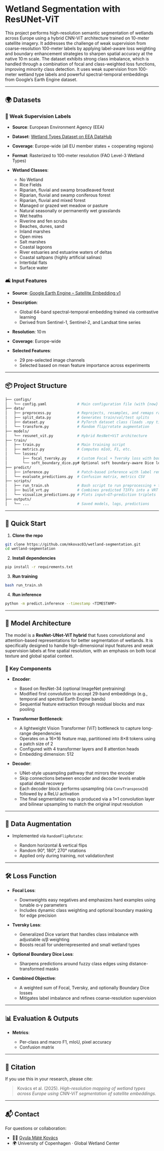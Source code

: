 # Wetland Segmentation with ResUNet-ViT

This project performs high-resolution semantic segmentation of wetlands across Europe using a hybrid CNN-ViT architecture trained on 10-meter satellite imagery. It addresses the challenge of weak supervision from coarse-resolution 100-meter labels by applying label-aware loss weighting and boundary enhancement strategies to sharpen spatial accuracy at the native 10 m scale. The dataset exhibits strong class imbalance, which is handled through a combination of focal and class-weighted loss functions, improving minority class detection. It uses weak supervision from 100-meter wetland type labels and powerful spectral-temporal embeddings from Google’s Earth Engine dataset.

---

## 🌍 Datasets

### 🏣 Weak Supervision Labels

* **Source**: European Environment Agency (EEA)
* **Dataset**: [Wetland Types Dataset on EEA DataHub](https://www.eea.europa.eu/en/datahub/datahubitem-view/b9399908-557a-47a8-954a-958dabeaf1b6)
* **Coverage**: Europe-wide (all EU member states + cooperating regions)
* **Format**: Rasterized to 100-meter resolution (FAO Level-3 Wetland Types)
* **Wetland Classes**:

  * No Wetland
  * Rice Fields
  * Riparian, fluvial and swamp broadleaved forest
  * Riparian, fluvial and swamp coniferous forest
  * Riparian, fluvial and mixed forest
  * Managed or grazed wet meadow or pasture
  * Natural seasonally or permanently wet grasslands
  * Wet heaths
  * Riverine and fen scrubs
  * Beaches, dunes, sand
  * Inland marshes
  * Open mires
  * Salt marshes
  * Coastal lagoons
  * River estuaries and estuarine waters of deltas
  * Coastal saltpans (highly artificial salinas)
  * Intertidal flats
  * Surface water

### 🛋️ Input Features

* **Source**: [Google Earth Engine – Satellite Embedding v1](https://developers.google.com/earth-engine/datasets/catalog/GOOGLE_SATELLITE_EMBEDDING_V1_ANNUAL)
* **Description**:

  * Global 64-band spectral-temporal embedding trained via contrastive learning
  * Derived from Sentinel-1, Sentinel-2, and Landsat time series
* **Resolution**: 10 m
* **Coverage**: Europe-wide
* **Selected Features**:

  * 29 pre-selected image channels
  * Selected based on mean feature importance across experiments

---

## 📦 Project Structure

```bash
├── configs/
│   └── config.yaml              # Main configuration file (with {now} placeholders)
├── data/
│   ├── preprocess.py            # Reprojects, resamples, and remaps raster inputs
│   ├── split_data.py            # Generates train/val/test splits
│   ├── dataset.py               # PyTorch dataset class (loads .npy tiles)
│   └── transform.py             # Random flip/rotate augmentation
├── models/
│   └── resunet_vit.py           # Hybrid ResNet+ViT architecture
├── train/
│   ├── train.py                 # Main training script
│   ├── metrics.py               # Computes mIoU, F1, etc.
│   └── losses/
│       ├── focal_tversky.py     # Custom Focal + Tversky loss with boundary masking
│       └── soft_boundary_dice.py# Optional soft boundary-aware Dice loss
├── predict/
│   ├── inference.py             # Patch-based inference with label remapping
│   └── evaluate_predictions.py  # Confusion matrix, metrics CSV
├── scripts/
│   ├── run_train.sh             # Bash script to run preprocessing + training
│   ├── build_vrt.py             # Combines predicted TIFFs into a VRT mosaic
│   └── visualize_predictions.py # Plots input–GT–prediction triplets
├── outputs/
│   └── ...                      # Saved models, logs, predictions
```

---

## 🚀 Quick Start

1. **Clone the repo**

```bash
git clone https://github.com/mkovac03/wetland-segmentation.git
cd wetland-segmentation
```

2. **Install dependencies**

```bash
pip install -r requirements.txt
```

3. **Run training**

```bash
bash run_train.sh
```

4. **Run inference**

```bash
python -m predict.inference --timestamp <TIMESTAMP>
```

---

## 🧠 Model Architecture

The model is a **ResNet-UNet-ViT hybrid** that fuses convolutional and attention-based representations for better segmentation of wetlands. It is specifically designed to handle high-dimensional input features and weak supervision labels at fine spatial resolution, with an emphasis on both local texture and global spatial context.

### 🔧 Key Components

* **Encoder**:

  * Based on ResNet-34 (optional ImageNet pretraining)
  * Modified first convolution to accept 29-band embeddings (e.g., temporal and spectral Earth Engine bands)
  * Sequential feature extraction through residual blocks and max pooling

* **Transformer Bottleneck**:

  * A lightweight Vision Transformer (ViT) bottleneck to capture long-range dependencies
  * Operates on a 16×16 feature map, partitioned into 8×8 tokens using a patch size of 2
  * Configured with 4 transformer layers and 8 attention heads
  * Embedding dimension: 512

* **Decoder**:

  * UNet-style upsampling pathway that mirrors the encoder
  * Skip connections between encoder and decoder levels enable spatial detail recovery
  * Each decoder block performs upsampling (via `ConvTranspose2d`) followed by a ReLU activation
  * The final segmentation map is produced via a 1×1 convolution layer and bilinear upsampling to match the original input resolution

---

## 🧪 Data Augmentation

* Implemented via `RandomFlipRotate`:

  * Random horizontal & vertical flips
  * Random 90°, 180°, 270° rotations
  * Applied only during training, not validation/test

---

## 🛠️ Loss Function

* **Focal Loss**:

  * Downweights easy negatives and emphasizes hard examples using tunable α-γ parameters
  * Includes dynamic class weighting and optional boundary masking for edge precision

* **Tversky Loss**:

  * Generalized Dice variant that handles class imbalance with adjustable α/β weighting
  * Boosts recall for underrepresented and small wetland types

* **Optional Boundary Dice Loss**:

  * Sharpens predictions around fuzzy class edges using distance-transformed masks

* **Combined Objective**:

  * A weighted sum of Focal, Tversky, and optionally Boundary Dice losses
  * Mitigates label imbalance and refines coarse-resolution supervision

---

## 📊 Evaluation & Outputs

* **Metrics**:

  * Per-class and macro F1, mIoU, pixel accuracy
  * Confusion matrix

---

## 📍 Citation

If you use this in your research, please cite:

> Kovács et al. (2025). *High-resolution mapping of wetland types across Europe using CNN-ViT segmentation of satellite embeddings.*

---

## 📬 Contact

For questions or collaboration:

* 🧑‍💻 [Gyula Máté Kovács](https://github.com/mkovac03)
* 🌍 University of Copenhagen · Global Wetland Center
